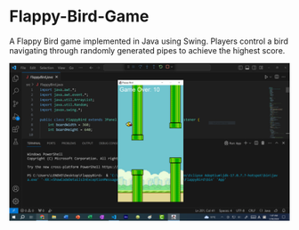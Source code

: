 # Flappy-Bird-Game
A Flappy Bird game implemented in Java using Swing. Players control a bird navigating through randomly generated pipes to achieve the highest score.

![Game Image](images/flap.png)